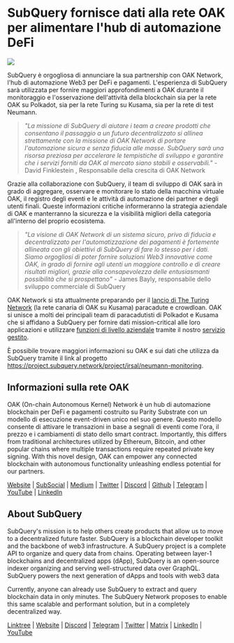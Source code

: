 # SubQuery fornisce dati alla rete OAK per alimentare l'hub di automazione DeFi

![](https://miro.medium.com/max/1400/0*R-MluHyL9bHAEboa)

SubQuery è orgogliosa di annunciare la sua partnership con OAK Network, l'hub di automazione Web3 per DeFi e pagamenti. L'esperienza di SubQuery sarà utilizzata per fornire maggiori approfondimenti a OAK durante il monitoraggio e l'osservazione dell'attività della blockchain sia per la rete OAK su Polkadot, sia per la rete Turing su Kusama, sia per la rete di test Neumann.

> _"La missione di SubQuery di aiutare i team a creare prodotti che consentano il passaggio a un futuro decentralizzato si allinea strettamente con la missione di OAK Network di portare l'automazione sicura e senza fiducia alle masse. SubQuery sarà una risorsa preziosa per accelerare le tempistiche di sviluppo e garantire che i servizi forniti da OAK al mercato siano stabili e osservabili."_ - David Finklestein , Responsabile della crescita di OAK Network

Grazie alla collaborazione con SubQuery, il team di sviluppo di OAK sarà in grado di aggregare, osservare e monitorare lo stato della macchina virtuale OAK, il registro degli eventi e le attività di automazione dei partner e degli utenti finali. Queste informazioni critiche informeranno la strategia aziendale di OAK e manterranno la sicurezza e la visibilità migliori della categoria all'interno del proprio ecosistema.

> _"La visione di OAK Network di un sistema sicuro, privo di fiducia e decentralizzato per l'automatizzazione dei pagamenti è fortemente allineata con gli obiettivi di SubQuery di fare lo stesso per i dati. Siamo orgogliosi di poter fornire soluzioni Web3 innovative come OAK, in grado di fornire agli utenti un maggiore controllo e di creare risultati migliori, grazie alla consapevolezza delle entusiasmanti possibilità che si prospettano"_ - James Bayly, responsabile dello sviluppo commerciale di SubQuery

OAK Network si sta attualmente preparando per il [lancio di The Turing Network](https://oak.tech/turing/crowdloan/) (la rete canaria di OAK su Kusama) paracadute e crowdloan. OAK si unisce a molti dei principali team di paracadutisti di Polkadot e Kusama che si affidano a SubQuery per fornire dati mission-critical alle loro applicazioni e utilizzare [funzioni di livello aziendale](../blogs/20211228-enterprise-hosted.md) tramite il nostro [servizio gestito](https://project.subquery.network/).

È possibile trovare maggiori informazioni su OAK e sui dati che utilizza da SubQuery tramite il link al progetto https://project.subquery.network/project/irsal/neumann-monitoring.

## Informazioni sulla rete OAK

OAK (On-chain Autonomous Kernel) Network è un hub di automazione blockchain per DeFi e pagamenti costruito su Parity Substrate con un modello di esecuzione event-driven unico nel suo genere. Questo modello consente di attivare le transazioni in base a segnali di eventi come l'ora, il prezzo e i cambiamenti di stato dello smart contract. Importantly, this differs from traditional architectures utilized by Ethereum, Bitcoin, and other popular chains where multiple transactions require repeated private key signing. With this novel design, OAK can empower any connected blockchain with autonomous functionality unleashing endless potential for our partners.

[Website](https://oak.tech/) | [SubSocial](https://app.subsocial.network/6109) | [Medium](https://medium.com/oak-blockchain) | [Twitter](https://twitter.com/oak_network) | [Discord](https://discord.gg/7W9UDvsbwh) | [Github](https://github.com/OAK-Foundation/) | [Telegram](https://t.me/OAK_Announcements) | [YouTube](https://www.youtube.com/channel/UCSEu57BfQQpAfgDixfBnaNg) | [LinkedIn](https://www.linkedin.com/company/oak-blockchain/)

## About SubQuery

SubQuery's mission is to help others create products that allow us to move to a decentralized future faster. SubQuery is a blockchain developer toolkit and the backbone of web3 infrastructure. A SubQuery project is a complete API to organize and query data from chains. Operating between layer-1 blockchains and decentralized apps (dApp), SubQuery is an open-source indexer organizing and serving well-structured data over GraphQL. SubQuery powers the next generation of dApps and tools with web3 data

Currently, anyone can already use SubQuery to extract and query blockchain data in only minutes. The SubQuery Network proposes to enable this same scalable and performant solution, but in a completely decentralized way.

​​[Linktree](https://linktr.ee/subquerynetwork) | [Website](https://subquery.network/) | [Discord](https://discord.com/invite/78zg8aBSMG) | [Telegram](https://t.me/subquerynetwork) | [Twitter](https://twitter.com/subquerynetwork) | [Matrix](https://matrix.to/#/#subquery:matrix.org) | [LinkedIn](https://www.linkedin.com/company/subquery) | [YouTube](https://www.youtube.com/channel/UCi1a6NUUjegcLHDFLr7CqLw)
